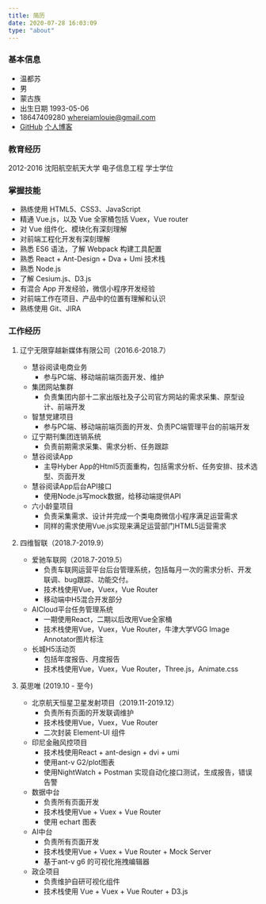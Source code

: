 ```yaml
---
title: 简历
date: 2020-07-28 16:03:09
type: "about"
---
```


### 基本信息

* 温都苏
* 男
* 蒙古族 
* 出生日期 1993-05-06
* 18647409280 whereiamlouie@gmail.com
* [GitHub](https://github.com/DusuWen)  [个人博客](https://dusuwen.github.io/dusuwen/)

### 教育经历

2012-2016 沈阳航空航天大学 电子信息工程 学士学位

### 掌握技能

* 熟练使用 HTML5、CSS3、JavaScript
* 精通 Vue.js，以及 Vue 全家桶包括 Vuex，Vue router
* 对 Vue 组件化、模块化有深刻理解
* 对前端工程化开发有深刻理解
* 熟悉 ES6 语法，了解 Webpack 构建工具配置
* 熟悉 React + Ant-Design + Dva + Umi 技术栈
* 熟悉 Node.js
* 了解 Cesium.js、D3.js
* 有混合 App 开发经验，微信小程序开发经验
* 对前端工作在项目、产品中的位置有理解和认识
* 熟练使用 Git、JIRA

### 工作经历

1. 辽宁无限穿越新媒体有限公司（2016.6-2018.7）

   * 慧谷阅读电商业务
     * 参与PC端、移动端前端页面开发、维护
   * 集团网站集群
     * 负责集团内部十二家出版社及子公司官方网站的需求采集、原型设计、前端开发
   * 智慧党建项目
     * 参与PC端、移动端前端页面的开发、负责PC端管理平台的前端开发
   * 辽宁期刊集团连销系统
     * 负责前期需求采集、需求分析、任务跟踪
   * 慧谷阅读App
     * 主导Hyber App的Html5页面重构，包括需求分析、任务安排、技术选型、页面开发
   * 慧谷阅读App后台API接口
     * 使用Node.js写mock数据，给移动端提供API
   * 六小龄童项目
     * 负责采集需求、设计并完成一个类电商微信小程序满足运营需求
     * 同样的需求使用Vue.js实现来满足运营部门HTML5运营需求
2. 四维智联（2018.7-2019.9）

   - 爱驰车联网（2018.7-2019.5）
     - 负责车联网运营平台后台管理系统，包括每月一次的需求分析、开发联调、bug跟踪、功能交付。
     - 技术栈使用Vue，Vuex，Vue Router
     - 移动端中H5混合开发部分
   - AICloud平台任务管理系统
     - 一期使用React，二期以后改用Vue全家桶
     - 技术栈使用Vue，Vuex，Vue Router，牛津大学VGG Image Annotator图片标注
   - 长城H5活动页
     - 包括年度报告、月度报告
     - 技术栈使用Vue，Vuex，Vue Router，Three.js，Animate.css
3. 英思唯 (2019.10 - 至今)

   * 北京航天恒星卫星发射项目（2019.11-2019.12）
     * 负责所有页面的开发联调维护
     * 技术栈使用Vue，Vuex，Vue Router
     * 二次封装 Element-UI 组件
   * 印尼金融风控项目
     * 技术栈使用React + ant-design + dvi + umi
     * 使用ant-v G2/plot图表
     * 使用NightWatch + Postman 实现自动化接口测试，生成报告，错误告警
   * 数据中台
     * 负责所有页面开发
     * 技术栈使用Vue + Vuex + Vue Router
     * 使用 echart 图表
   * AI中台
     * 负责所有页面开发
     * 技术栈使用Vue + Vuex + Vue Router + Mock Server
     * 基于ant-v g6 的可视化拖拽编辑器
   * 政企项目
     * 负责维护自研可视化组件
     * 技术栈使用 Vue + Vuex + Vue Router +  D3.js
